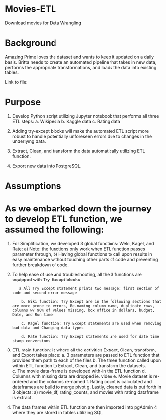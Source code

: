 # Movies-ETL
Download movies for Data Wrangling

# Background
Amazing Prime loves the dataset and wants to keep it updated on a daily basis. Britta needs to create an automated pipeline that takes in new data, performs the appropriate transformations, and loads the data into existing tables.

Link to file: 

# Purpose
1)	Develop Python script utilizing Jupyter notebook that performs all three ETL steps: 
      a.	Wikipedia
      b.	Kaggle data
      c.	Rating data

2)	Adding try-except blocks will make the automated ETL script more robust to handle potentially unforeseen errors due to changes in the underlying data.

3)	Extract, Clean, and transform the data automatically utilizing ETL function.

4)	Export new data into PostgreSQL.

# Assumptions

# As we embarked down the journey to develop ETL function, we assumed the following:

  1)	For Simplification, we developed 3 global functions: Weki, Kagel, and Rate: a) Note: the functions only work when ETL function passes parameter through, b) Having global functions to call upon results in easy maintenance without touching other parts of code and preventing further breakdown of code.

2)	To help ease of use and troubleshooting, all the 3 functions are equipped with Try-Except blocks
 
           a All Try Except statement prints two message: first section of code and second error message  

            b. Wiki function: Try Except are in the following sections that are more prone to errors, Re-naming column name, duplicate rows, columns w/ 90% of values missing, box office in dollars, budget, Date, and Run time

            c. Kagel function: Try Except statements are used when removing bad data and Changing data types

            d. Rate function: Try Except statements are used for date time stamp conversions
  
3)	ETL main function: is where all the activities Extract, Clean, transform, and Export takes place:
      a.	3 parameters are passed to ETL function that provides them path to each of the files
      b.	The three function called upon within ETL function to  Extract, Clean, and transform the datasets.  
      c.	The movie data-frame is developed with-in the ETL function
      d.	Columns with missing data are dropped ie. video
      e.	Movie dataset is re-ordered and the columns re-named
      f.	Rating count is calculated and dataframes are build to merge pivot
      g.	Lastly, cleaned data is put forth in 3 objects: a) movie_df, rating_counts, and movies with rating dataframe is extract.

4)	The data frames within ETL function are then imported into pgAdmin 4 where they are stored in tables utilizing SQL

